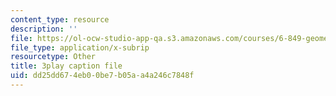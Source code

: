 ```yaml
---
content_type: resource
description: ''
file: https://ol-ocw-studio-app-qa.s3.amazonaws.com/courses/6-849-geometric-folding-algorithms-linkages-origami-polyhedra-fall-2012/dd25dd674eb00be7b05aa4a246c7848f_8RI9OSOftUE.srt
file_type: application/x-subrip
resourcetype: Other
title: 3play caption file
uid: dd25dd67-4eb0-0be7-b05a-a4a246c7848f
---
```

